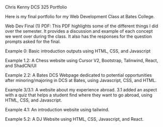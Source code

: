 Chris Kenny
DCS 325 Portfolio

Here is my final portfolio for my Web Development Class at Bates College.



Web Dev Final (1) PDF: This PDF highlights some of the different things I did over the semester. It provides a discussion and example of each concept we went over during the class. It also has the responses for the question prompts asked for the final.

Example 0: Basic introduction outputs using HTML, CSS, and Javascript

Example 1.2: A Chess website using Cursor V2, Bootstrap, Talinwind, React, and ShadCN/UI

Example 2.2: A Bates DCS Webpage dedicated to potential opportunities after minoring/majoring in DCS at Bates, using Javascript, CSS, and HTML. 

Example 3/3.1: A website about my experience abroad. 3.1 added an aspect with a quiz that helps a student find where they want to go abroad, using HTML, CSS, and Javascript.

Example 4.1: An introduction website using tailwind.

Example 5.2: A DJ Website using HTML, CSS, Javascript, and React.




